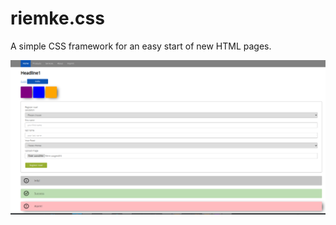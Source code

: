 # riemke.css

A simple CSS framework for an easy start of new HTML pages.

![Screenshot of an example](/examples/1.png?raw=true "example")
